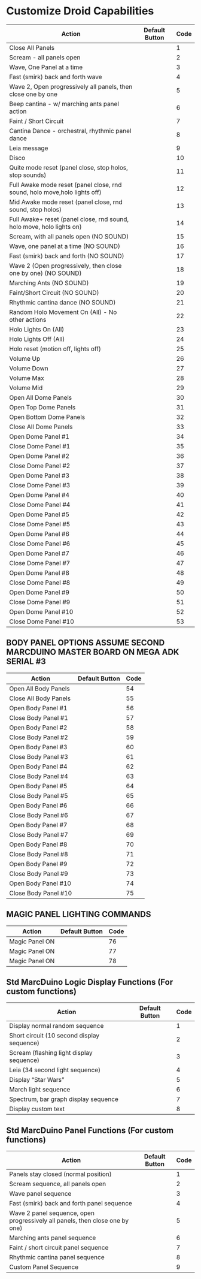 # Customize Droid Capabilities

| Action    | Default Button | Code |
|-----------|--------|-------|
| Close All Panels | | 1 |
| Scream - all panels open |  | 2 |
| Wave, One Panel at a time |  | 3 |
| Fast (smirk) back and forth wave |  | 4 |
| Wave 2, Open progressively all panels, then close one by one |  | 5 |
| Beep cantina - w/ marching ants panel action |  | 6 |
| Faint / Short Circuit |  | 7 |
| Cantina Dance - orchestral, rhythmic panel dance |  | 8 |
| Leia message |  | 9 |
| Disco |  | 10 |
| Quite mode reset (panel close, stop holos, stop sounds) |  | 11 |
| Full Awake mode reset (panel close, rnd sound, holo move,holo lights off) |  | 12 |
| Mid Awake mode reset (panel close, rnd sound, stop holos) |  | 13 |
| Full Awake+ reset (panel close, rnd sound, holo move, holo lights on) |  | 14 |
| Scream, with all panels open (NO SOUND) |  | 15 |
| Wave, one panel at a time (NO SOUND) |  | 16 |
| Fast (smirk) back and forth (NO SOUND) |  | 17 |
| Wave 2 (Open progressively, then close one by one) (NO SOUND) |  | 18 |
| Marching Ants (NO SOUND) |  | 19 |
| Faint/Short Circuit (NO SOUND) |  | 20 |
| Rhythmic cantina dance (NO SOUND) |  | 21 |
| Random Holo Movement On (All) - No other actions |  | 22 |
| Holo Lights On (All) |  | 23 |
| Holo Lights Off (All) |  | 24 |
| Holo reset (motion off, lights off) |  | 25 |
| Volume Up |  | 26 |
| Volume Down |  | 27 |
| Volume Max |  | 28 |
| Volume Mid |  | 29 |
| Open All Dome Panels |  | 30 |
| Open Top Dome Panels |  | 31 |
| Open Bottom Dome Panels |  | 32 |
| Close All Dome Panels |  | 33 |
| Open Dome Panel #1 |  | 34 |
| Close Dome Panel #1 |  | 35 |
| Open Dome Panel #2 |  | 36 |
| Close Dome Panel #2 |  | 37 |
| Open Dome Panel #3 |  | 38 |
| Close Dome Panel #3 |  | 39 |
| Open Dome Panel #4 |  | 40 |
| Close Dome Panel #4 |  | 41 |
| Open Dome Panel #5 |  | 42 |
| Close Dome Panel #5 |  | 43 |
| Open Dome Panel #6 |  | 44 |
| Close Dome Panel #6 |  | 45 |
| Open Dome Panel #7 |  | 46 |
| Close Dome Panel #7 |  | 47 |
| Open Dome Panel #8 |  | 48 |
| Close Dome Panel #8 |  | 49 |
| Open Dome Panel #9 |  | 50 |
| Close Dome Panel #9 |  | 51 |
| Open Dome Panel #10 |  | 52 |
| Close Dome Panel #10 |  | 53 |

## BODY PANEL OPTIONS ASSUME SECOND MARCDUINO MASTER BOARD ON MEGA ADK SERIAL #3

| Action    | Default Button | Code |
|-----------|--------|-------|
| Open All Body Panels |  | 54 |
| Close All Body Panels |  | 55 |
| Open Body Panel #1 |  | 56 |
| Close Body Panel #1 |  | 57 |
| Open Body Panel #2 |  | 58 |
| Close Body Panel #2 |  | 59 |
| Open Body Panel #3 |  | 60 |
| Close Body Panel #3 |  | 61 |
| Open Body Panel #4 |  | 62 |
| Close Body Panel #4 |  | 63 |
| Open Body Panel #5 |  | 64 |
| Close Body Panel #5 |  | 65 |
| Open Body Panel #6 |  | 66 |
| Close Body Panel #6 |  | 67 |
| Open Body Panel #7 |  | 68 |
| Close Body Panel #7 |  | 69 |
| Open Body Panel #8 |  | 70 |
| Close Body Panel #8 |  | 71 |
| Open Body Panel #9 |  | 72 |
| Close Body Panel #9 |  | 73 |
| Open Body Panel #10 |  | 74 |
| Close Body Panel #10 |  | 75 |

## MAGIC PANEL LIGHTING COMMANDS

| Action    | Default Button | Code |
|-----------|--------|-------|
| Magic Panel ON |  | 76 |
| Magic Panel ON |  | 77 |
| Magic Panel ON |  | 78 |

## Std MarcDuino Logic Display Functions (For custom functions)

| Action    | Default Button | Code |
|-----------|--------|-------|
| Display normal random sequence |  | 1 |
| Short circuit (10 second display sequence) |  | 2 |
| Scream (flashing light display sequence) |  | 3 |
| Leia (34 second light sequence) |  | 4 |
| Display “Star Wars” |  | 5 |
| March light sequence |  | 6 |
| Spectrum, bar graph display sequence |  | 7 |
| Display custom text |  | 8 |

## Std MarcDuino Panel Functions (For custom functions)

| Action    | Default Button | Code |
|-----------|--------|-------|
| Panels stay closed (normal position) |  | 1 |
| Scream sequence, all panels open |  | 2 |
| Wave panel sequence |  | 3 |
| Fast (smirk) back and forth panel sequence |  | 4 |
| Wave 2 panel sequence, open progressively all panels, then close one by one) |  | 5 |
| Marching ants panel sequence |  | 6 |
| Faint / short circuit panel sequence |  | 7 |
| Rhythmic cantina panel sequence |  | 8 |
| Custom Panel Sequence |  | 9 |

